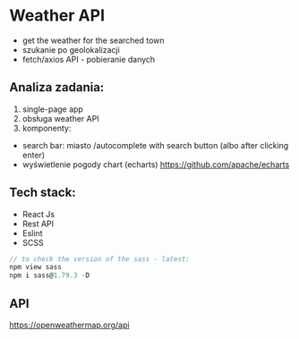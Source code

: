 # Weather API

- get the weather for the searched town
- szukanie po geolokalizacji
- fetch/axios API - pobieranie danych


## Analiza zadania:

1. single-page app
2. obsługa weather API
3. komponenty:

- search bar: miasto /autocomplete with search button (albo after clicking enter)
- wyświetlenie pogody chart (echarts)
https://github.com/apache/echarts

## Tech stack:

- React Js
- Rest API
- Eslint
- SCSS

```js
// to check the version of the sass - latest:
npm view sass
npm i sass@1.79.3 -D
```
## API
https://openweathermap.org/api